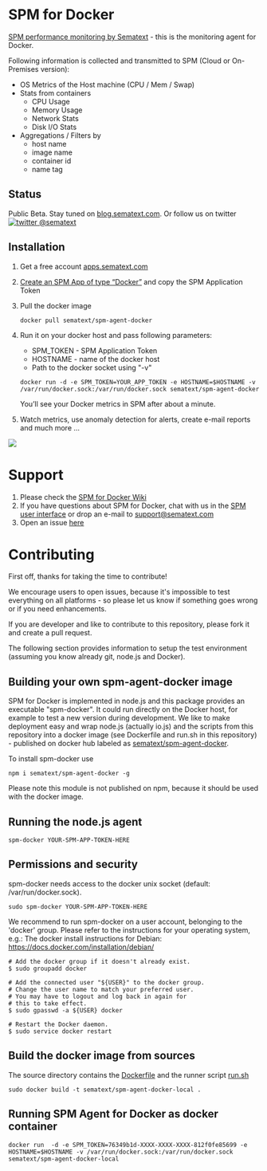 # SPM for Docker

[SPM performance monitoring by Sematext](http://sematext.com/spm/integrations/docker-monitoring.html) - this is the  monitoring agent for Docker.

Following information is collected and transmitted to SPM (Cloud or On-Premises version):

- OS Metrics of the Host machine (CPU / Mem / Swap) 
- Stats from containers
	- CPU Usage
	- Memory Usage
	- Network Stats
	- Disk I/O Stats
- Aggregations / Filters by 
  - host name
  - image name
  - container id
  - name tag 


## Status

Public Beta. Stay tuned on [blog.sematext.com](http://blog.sematext.com).
Or follow us on twitter [![twitter](http://i.imgur.com/wWzX9uB.png) @sematext  ](https://twitter.com/sematext/) 


## Installation 

1. Get a free account [apps.sematext.com](https://apps.sematext.com/users-web/register.do)  
2. [Create an SPM App of type “Docker”](https://apps.sematext.com/spm-reports/registerApplication.do) and copy the SPM Application Token  
3. Pull the docker image
	```
	docker pull sematext/spm-agent-docker
	```

4. Run it on your docker host and pass following parameters: 
	- SPM_TOKEN - SPM Application Token
	- HOSTNAME - name of the docker host
	- Path to the docker socket using "-v"

	```
	docker run -d -e SPM_TOKEN=YOUR_APP_TOKEN -e HOSTNAME=$HOSTNAME -v /var/run/docker.sock:/var/run/docker.sock sematext/spm-agent-docker
	```
	You’ll see your Docker metrics in SPM after about a minute.
	
5. Watch metrics, use anomaly detection for alerts, create e-mail reports and much more ...

![](https://sematext.files.wordpress.com/2015/06/docker-overview-2.png)

# Support

1. Please check the [SPM for Docker Wiki](https://sematext.atlassian.net/wiki/display/PUBSPM/SPM+for+Docker)
2. If you have questions about SPM for Docker, chat with us in the [SPM user interface](https://apps.sematext.com/users-web/login.do) or drop an e-mail to support@sematext.com
3. Open an issue [here](https://github.com/sematext/spm-agent-docker/issues) 


# Contributing

First off, thanks for taking the time to contribute! 

We encourage users to open issues, because it's impossible to test everything on all platforms - so please let us know if something goes wrong or if you need enhancements. 

If you are developer and like to contribute to this repository, please fork it and create a pull request. 

The following section provides information to setup the test environment (assuming you know already git, node.js and Docker).

## Building your own spm-agent-docker image 

SPM for Docker is implemented in node.js and this package provides an executable "spm-docker".
It could run directly on the Docker host, for example to test a new version during development. 
We like to make deployment easy and wrap node.js (actually io.js) and the scripts from this repository into a docker image (see Dockerfile and run.sh in this repository) - published on docker hub labeled as [sematext/spm-agent-docker](https://registry.hub.docker.com/u/sematext/spm-agent-docker/).

To install spm-docker use
```
npm i sematext/spm-agent-docker -g 
```
Please note this module is not published on npm, because it should be used with the docker image. 

## Running the node.js agent 

```
spm-docker YOUR-SPM-APP-TOKEN-HERE
```

## Permissions and security

spm-docker needs access to the docker unix socket (default: /var/run/docker.sock).

```
sudo spm-docker YOUR-SPM-APP-TOKEN-HERE
```

We recommend to run spm-docker on a user account, belonging to the 'docker' group. 
Please refer to the instructions for your operating system, e.g.:
The docker install instructions for Debian: https://docs.docker.com/installation/debian/

```
# Add the docker group if it doesn't already exist.
$ sudo groupadd docker

# Add the connected user "${USER}" to the docker group.
# Change the user name to match your preferred user.
# You may have to logout and log back in again for
# this to take effect.
$ sudo gpasswd -a ${USER} docker

# Restart the Docker daemon.
$ sudo service docker restart
```

## Build the docker image from sources

The source directory contains the [Dockerfile](https://github.com/sematext/spm-agent-docker/blob/master/Dockerfile) and the runner script [run.sh](https://github.com/sematext/spm-agent-docker/blob/master/run.sh)

```
sudo docker build -t sematext/spm-agent-docker-local .
```

## Running SPM Agent for Docker as docker container

```
docker run  -d -e SPM_TOKEN=76349b1d-XXXX-XXXX-XXXX-812f0fe85699 -e HOSTNAME=$HOSTNAME -v /var/run/docker.sock:/var/run/docker.sock sematext/spm-agent-docker-local
```


